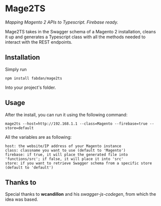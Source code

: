 # Mage2TS

*Mapping Magento 2 APIs to Typescript. Firebase ready.*

Mage2TS takes in the Swagger schema of a Magento 2 installation, cleans it up and generates a Typescript class with all the methods needed to interact with the REST endpoints.

## Installation

Simply run

```
npm install fabdan/mage2ts
```

Into your project's folder.

## Usage

After the install, you can run it using the following command:

```
mage2ts --host=http://192.168.1.1 --class=Magento --firebase=true --store=default
```

All the variables are as following:

```
host: the website/IP address of your Magento instance
class: classname you want to use (default to 'Magento')
firebase: if true, it will place the generated file into 'functions/src'; if false, it will place it into 'src'
store: if you want to retrieve Swagger schema from a specific store (default to 'default')
```

## Thanks to
Special thanks to **wcandillon** and his *swagger-js-codegen*, from which the idea was based.
